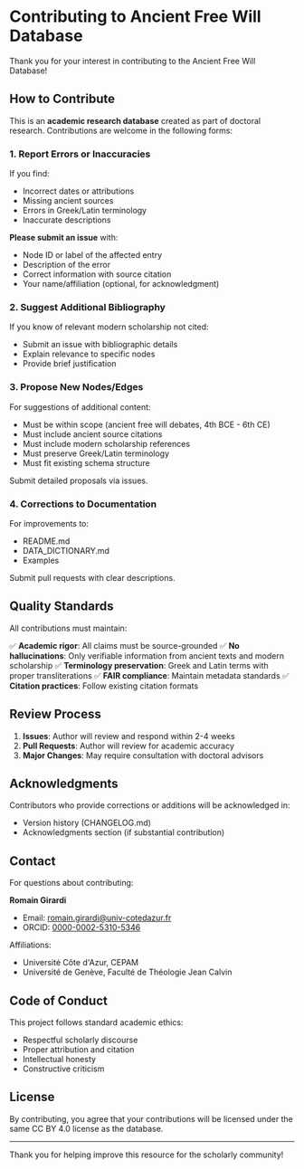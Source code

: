 # Contributing to Ancient Free Will Database

Thank you for your interest in contributing to the Ancient Free Will Database!

## How to Contribute

This is an **academic research database** created as part of doctoral research. Contributions are welcome in the following forms:

### 1. Report Errors or Inaccuracies

If you find:
- Incorrect dates or attributions
- Missing ancient sources
- Errors in Greek/Latin terminology
- Inaccurate descriptions

**Please submit an issue** with:
- Node ID or label of the affected entry
- Description of the error
- Correct information with source citation
- Your name/affiliation (optional, for acknowledgment)

### 2. Suggest Additional Bibliography

If you know of relevant modern scholarship not cited:
- Submit an issue with bibliographic details
- Explain relevance to specific nodes
- Provide brief justification

### 3. Propose New Nodes/Edges

For suggestions of additional content:
- Must be within scope (ancient free will debates, 4th BCE - 6th CE)
- Must include ancient source citations
- Must include modern scholarship references
- Must preserve Greek/Latin terminology
- Must fit existing schema structure

Submit detailed proposals via issues.

### 4. Corrections to Documentation

For improvements to:
- README.md
- DATA_DICTIONARY.md
- Examples

Submit pull requests with clear descriptions.

## Quality Standards

All contributions must maintain:

✅ **Academic rigor**: All claims must be source-grounded
✅ **No hallucinations**: Only verifiable information from ancient texts and modern scholarship
✅ **Terminology preservation**: Greek and Latin terms with proper transliterations
✅ **FAIR compliance**: Maintain metadata standards
✅ **Citation practices**: Follow existing citation formats

## Review Process

1. **Issues**: Author will review and respond within 2-4 weeks
2. **Pull Requests**: Author will review for academic accuracy
3. **Major Changes**: May require consultation with doctoral advisors

## Acknowledgments

Contributors who provide corrections or additions will be acknowledged in:
- Version history (CHANGELOG.md)
- Acknowledgments section (if substantial contribution)

## Contact

For questions about contributing:

**Romain Girardi**
- Email: romain.girardi@univ-cotedazur.fr
- ORCID: [0000-0002-5310-5346](https://orcid.org/0000-0002-5310-5346)

Affiliations:
- Université Côte d'Azur, CEPAM
- Université de Genève, Faculté de Théologie Jean Calvin

## Code of Conduct

This project follows standard academic ethics:
- Respectful scholarly discourse
- Proper attribution and citation
- Intellectual honesty
- Constructive criticism

## License

By contributing, you agree that your contributions will be licensed under the same CC BY 4.0 license as the database.

---

Thank you for helping improve this resource for the scholarly community!

